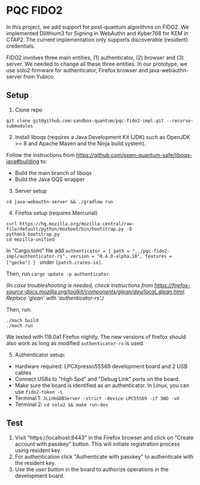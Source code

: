 # PQC FIDO2
In this project, we add support for post-quantum algorithms on FIDO2. We implemented Dilithium3 for Signing in WebAuthn and Kyber768 for KEM in CTAP2. The current implementation only supports discoverable (resident) credentials.

FIDO2 involves three main entities, (1) authenticator, (2) browser and (3) server. We needed to change all these three entities. In our prototype, we use solo2 firmware for authenticator, Firefox browser and java-webauthn-server from Yubico. 

## Setup
1. Clone repo 
```
git clone git@github.com:sandbox-quantum/pqc-fido2-impl.git --recurse-submodules 
``` 
2. Install liboqs (requires a Java Development Kit (JDK) such as OpenJDK >= 8 and Apache Maven and the Ninja build system).

Follow the instructions from https://github.com/open-quantum-safe/liboqs-java#building to:
* Build the main branch of liboqs
* Build the Java OQS wrapper
3. Server setup
 ```
cd java-webauthn-server && ./gradlew run
```
4. Firefox setup (requires Mercurial)
```
curl https://hg.mozilla.org/mozilla-central/raw-file/default/python/mozboot/bin/bootstrap.py -O
python3 bootstrap.py
cd mozilla-unified
```
In "Cargo.toml" file add `authenticator = { path = "../pqc-fido2-impl/authenticator-rs", version = "0.4.0-alpha.18", features = ["gecko"] }
` under `[patch.crates-io]`. 

Then, run `cargo update -p authenticator`.

*(In case troubleshooting is needed, check instructions from https://firefox-source-docs.mozilla.org/toolkit/components/glean/dev/local_glean.html. Replace 'glean' with 'authenticator-rs'.)*

Then, run:
```
./mach build
./mach run
``` 
We tested with 118.0a1 Firefox nightly. The new versions of firefox should also work as long as modified `authenticator-rs` is used. 

5. Authenticator setup:

* Hardware required: LPCXpresso55S69 development board and 2 USB cables
* Connect USBs to "High Spd" and "Debug Link" ports on the board.   
* Make sure the board is identified as an authenticator. In Linux, you can use `fido2-token -L`
* Terminal 1: `JLinkGDBServer -strict -device LPC55S69 -if SWD -vd`
* Terminal 2: `cd solo2 && make run-dev`


## Test
1. Visit "https://localhost:8443" in the Firefox browser and click on "Create account with passkey" button. This will initiate registration process using resident key. 
2. For authentication click "Authenticate with passkey" to authenticate with the resident key.
3. Use the *user button* in the board to authorize operations in the development board.

